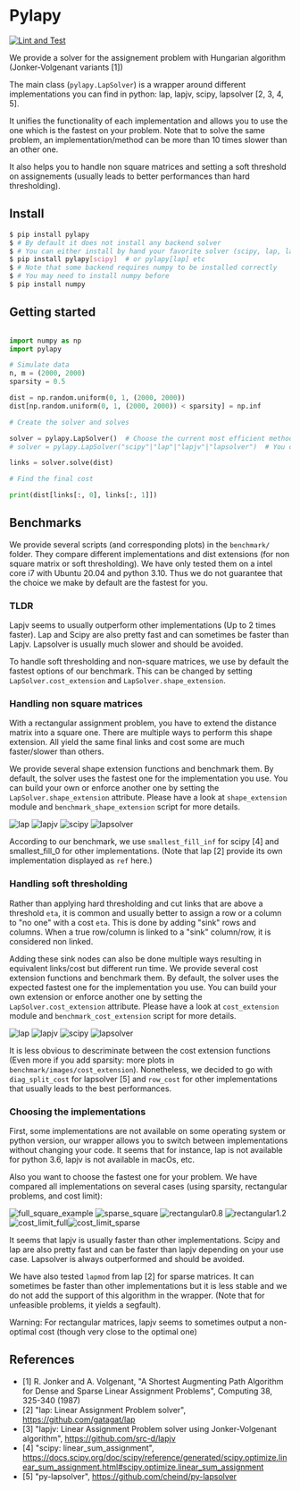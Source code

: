 # Pylapy

[![Lint and Test](https://github.com/raphaelreme/pylapy/actions/workflows/tests.yml/badge.svg)](https://github.com/raphaelreme/pylapy/actions/workflows/tests.yml)

We provide a solver for the assignement problem with Hungarian algorithm (Jonker-Volgenant variants [1])

The main class (`pylapy.LapSolver`) is a wrapper around different implementations you can find in python: lap, lapjv, scipy, lapsolver [2, 3, 4, 5].

It unifies the functionality of each implementation and allows you to use the one which is the fastest
on your problem. Note that to solve the same problem, an implementation/method can be more than 10 times slower than an other one.

It also helps you to handle non square matrices and setting a soft threshold on assignements (usually leads
to better performances than hard thresholding).


## Install

```bash
$ pip install pylapy
$ # By default it does not install any backend solver
$ # You can either install by hand your favorite solver (scipy, lap, lapjv, lapsolver)
$ pip install pylapy[scipy]  # or pylapy[lap] etc
$ # Note that some backend requires numpy to be installed correctly
$ # You may need to install numpy before
$ pip install numpy
```


## Getting started

```python

import numpy as np
import pylapy

# Simulate data
n, m = (2000, 2000)
sparsity = 0.5

dist = np.random.uniform(0, 1, (2000, 2000))
dist[np.random.uniform(0, 1, (2000, 2000)) < sparsity] = np.inf

# Create the solver and solves

solver = pylapy.LapSolver()  # Choose the current most efficient method that is installed
# solver = pylapy.LapSolver("scipy"|"lap"|"lapjv"|"lapsolver")  # You can choose which method you rather use

links = solver.solve(dist)

# Find the final cost

print(dist[links[:, 0], links[:, 1]])
```

## Benchmarks

We provide several scripts (and corresponding plots) in the `benchmark/` folder. They compare different implementations
and dist extensions (for non square matrix or soft thresholding). We have only tested them on a intel core i7 with Ubuntu 20.04
and python 3.10. Thus we do not guarantee that the choice we make by default are the fastest for you. 

### TLDR
Lapjv seems to usually outperform other implementations (Up to 2 times faster). Lap and Scipy are also pretty fast and can sometimes be faster than Lapjv. Lapsolver is usually much slower and should be avoided.

To handle soft thresholding and non-square matrices, we use by default the fastest options of our benchmark. This can be changed by setting
`LapSolver.cost_extension` and `LapSolver.shape_extension`.


### Handling non square matrices

With a rectangular assignment problem, you have to extend the distance matrix into a square one. There are multiple ways
to perform this shape extension. All yield the same final links and cost some are much faster/slower than others.

We provide several shape extension functions and benchmark them. By default, the solver uses the fastest one for the implementation you use.
You can build your own or enforce another one by setting the `LapSolver.shape_extension` attribute. Please have a look at
`shape_extension` module and `benchmark_shape_extension` script for more details.

![lap](./benchmark/images/shape_extension/lap.png) ![lapjv](./benchmark/images/shape_extension/lapjv.png) ![scipy](./benchmark/images/shape_extension/scipy.png)
![lapsolver](./benchmark/images/shape_extension/lapsolver.png)

According to our benchmark, we use `smallest_fill_inf` for scipy [4] and smallest_fill_0 for other implementations. (Note that lap [2] provide its own implementation displayed as `ref` here.)

### Handling soft thresholding

Rather than applying hard thresholding and cut links that are above a threshold `eta`, it is common and usually
better to assign a row or a column to "no one" with a cost `eta`. This is done by adding "sink" rows and columns.
When a true row/column is linked to a "sink" column/row, it is considered non linked.

Adding these sink nodes can also be done multiple ways resulting in equivalent links/cost but different run time.
We provide several cost extension functions and benchmark them. By default, the solver uses the expected fastest one
for the implementation you use. You can build your own extension or enforce another one by setting the `LapSolver.cost_extension`
attribute. Please have a look at `cost_extension` module and `benchmark_cost_extension` script for more details.

![lap](./benchmark/images/cost_extension/lap.png) ![lapjv](./benchmark/images/cost_extension/lapjv.png) ![scipy](./benchmark/images/cost_extension/scipy.png)
![lapsolver](./benchmark/images/cost_extension/lapsolver.png)

It is less obvious to descriminate between the cost extension functions (Even more if you add sparsity: more plots in `benchmark/images/cost_extension`). Nonetheless,
we decided to go with `diag_split_cost` for lapsolver [5] and `row_cost` for other implementations that usually leads to the best performances.

### Choosing the implementations

First, some implementations are not available on some operating system or python version, our wrapper allows you to switch between implementations without
changing your code. It seems that for instance, lap is not available for python 3.6, lapjv is not available in macOs, etc.

Also you want to choose the fastest one for your problem. We have compared all implementations on several cases (using sparsity, rectangular problems, and cost limit):

![full_square_example](./benchmark/images/full_square.png) ![sparse_square](./benchmark/images/sparse_full_square.png) ![rectangular0.8](./benchmark/images/full_rectangular_0.8.png)
![rectangular1.2](./benchmark/images/full_rectangular_1.2.png)![cost_limit_full](./benchmark/images/partial_square.png)![cost_limit_sparse](./benchmark/images/sparse_partial_square.png)

It seems that lapjv is usually faster than other implementations. Scipy and lap are also pretty fast and can be faster than lapjv depending on your use case. Lapsolver is always outperformed and should be avoided.

We have also tested `lapmod` from lap [2] for sparse matrices. It can sometimes be faster than other implementations but it is less stable and we do not add the support of this algorithm in the wrapper. (Note that for unfeasible problems, it yields a segfault).

Warning: For rectangular matrices, lapjv seems to sometimes output a non-optimal cost (though very close to the optimal one)

## References

* [1] R. Jonker and A. Volgenant, "A Shortest Augmenting Path Algorithm for Dense and Sparse Linear Assignment Problems", Computing 38, 325-340 (1987)
* [2] "lap: Linear Assignment Problem solver", https://github.com/gatagat/lap
* [3] "lapjv: Linear Assignment Problem solver using Jonker-Volgenant algorithm", https://github.com/src-d/lapjv
* [4] "scipy: linear_sum_assignment", https://docs.scipy.org/doc/scipy/reference/generated/scipy.optimize.linear_sum_assignment.html#scipy.optimize.linear_sum_assignment
* [5] "py-lapsolver", https://github.com/cheind/py-lapsolver
